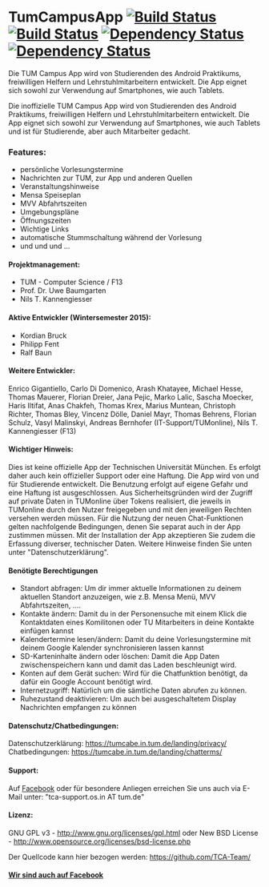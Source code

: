# TumCampusApp [![Build Status](https://travis-ci.org/TCA-Team/TumCampusApp.svg?branch=master)](https://travis-ci.org/TCA-Team/TumCampusApp) [![Build Status](https://travis-ci.org/TCA-Team/TumCampusApp.svg?branch=v14)](https://travis-ci.org/TCA-Team/TumCampusApp) [![Dependency Status](https://www.versioneye.com/user/projects/5569427e63653200265a1500/badge.svg?style=flat)](https://www.versioneye.com/user/projects/5569427e63653200265a1500) [![Dependency Status](https://www.versioneye.com/user/projects/5569426a636532001a4f1500/badge.svg?style=flat)](https://www.versioneye.com/user/projects/5569426a636532001a4f1500)

Die TUM Campus App wird von Studierenden des Android Praktikums, freiwilligen Helfern und Lehrstuhlmitarbeitern entwickelt. Die App eignet sich sowohl zur Verwendung auf Smartphones, wie auch Tablets.

Die inoffizielle TUM Campus App wird von Studierenden des Android Praktikums, freiwilligen
Helfern und Lehrstuhlmitarbeitern entwickelt. Die App eignet sich sowohl
zur Verwendung auf Smartphones, wie auch Tablets und ist für Studierende, aber auch Mitarbeiter gedacht.

### Features:
- persönliche Vorlesungstermine
- Nachrichten zur TUM, zur App und anderen Quellen
- Veranstaltungshinweise
- Mensa Speiseplan
- MVV Abfahrtszeiten
- Umgebungspläne
- Öffnungszeiten
- Wichtige Links
- automatische Stummschaltung während der Vorlesung
- und und und ...

#### Projektmanagement:
+ TUM - Computer Science / F13
+ Prof. Dr. Uwe Baumgarten
+ Nils T. Kannengiesser

#### Aktive Entwickler (Wintersemester 2015):
+ Kordian Bruck
+ Philipp Fent
+ Ralf Baun

#### Weitere Entwickler:
Enrico Gigantiello, Carlo Di Domenico, Arash Khatayee, Michael Hesse, Thomas Mauerer, Florian Dreier, Jana Pejic, Marko Lalic, Sascha Moecker, Haris Iltifat, Anas Chakfeh, Thomas Krex, Marius Muntean, Christoph Richter, Thomas Bley, Vincenz Dölle, Daniel Mayr, Thomas Behrens, Florian Schulz, Vasyl Malinskyi, Andreas Bernhofer (IT-Support/TUMonline), Nils T. Kannengiesser (F13)

#### Wichtiger Hinweis:
Dies ist keine offizielle App der Technischen Universität München. Es
erfolgt daher auch kein offizieller Support oder eine Haftung. Die App
wird von und für Studierende entwickelt. Die Benutzung erfolgt auf
eigene Gefahr und eine Haftung ist ausgeschlossen. Aus
Sicherheitsgründen wird der Zugriff auf private Daten in TUMonline über
Tokens realisiert, die jeweils in TUMonline durch den Nutzer freigegeben
und mit den jeweiligen Rechten versehen werden müssen. Für die Nutzung
der neuen Chat-Funktionen gelten nachfolgende Bedingungen, denen Sie
separat auch in der App zustimmen müssen. Mit der Installation der App
akzeptieren Sie zudem die Erfassung diverser, technischer Daten. Weitere
Hinweise finden Sie unten unter "Datenschutzerklärung".

#### Benötigte Berechtigungen
+ Standort abfragen: Um dir immer aktuelle Informationen zu deinem aktuellen Standort anzuzeigen, wie z.B. Mensa Menü, MVV Abfahrtszeiten, ....
+ Kontakte ändern: Damit du in der Personensuche mit einem Klick die Kontaktdaten eines Komilitonen oder TU Mitarbeiters in deine Kontakte einfügen kannst
+ Kalendertermine lesen/ändern: Damit du deine Vorlesungstermine mit deinem Google Kalender synchronisieren lassen kannst
+ SD-Karteninhalte ändern oder löschen: Damit die App Daten zwischenspeichern kann und damit das Laden beschleunigt wird.
+ Konten auf dem Gerät suchen: Wird für die Chatfunktion benötigt, da dafür ein Google Account benötigt wird.
+ Internetzugriff: Natürlich um die sämtliche Daten abrufen zu können.
+ Ruhezustand deaktivieren: Um auch bei ausgeschaltetem Display Nachrichten empfangen zu können

#### Datenschutz/Chatbedingungen:
Datenschutzerklärung: https://tumcabe.in.tum.de/landing/privacy/
Chatbedingungen: https://tumcabe.in.tum.de/landing/chatterms/

#### Support:
Auf [Facebook](https://www.facebook.com/TUMCampus) oder für besondere Anliegen erreichen Sie uns auch via E-Mail unter: "tca-support.os.in AT tum.de"

#### Lizenz:
GNU GPL v3 - http://www.gnu.org/licenses/gpl.html
oder
New BSD License - http://www.opensource.org/licenses/bsd-license.php

Der Quellcode kann hier bezogen werden: https://github.com/TCA-Team/

#### [Wir sind auch auf Facebook](https://www.facebook.com/TUMCampus)
